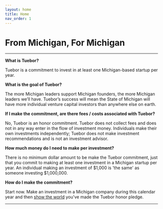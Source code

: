 ```yaml
---
layout: home
title: Home
nav_order: 1
---
```


# From Michigan, For Michigan
---




**What is Tuebor?**

Tuebor is a commitment to invest in at least one Michigan-based startup per year. 

**What is the goal of Tuebor?**

The more Michigan leaders support Michigan founders, the more Michigan leaders we’ll have. Tuebor’s success will mean the State of Michigan will have more individual venture capital investors than anywhere else on earth.

**If I make the commitment, are there fees / costs associated with Tuebor?**

No, Tuebor is an honor commitment. Tuebor does not collect fees and does not in any way enter in the flow of investment money. Individuals make their own investments independently; Tuebor does not make investment recommendations and is not an investment advisor.

**How much money do I need to make per investment?**

There is no minimum dollar amount to be make the Tuebor commitment, just that you commit to making at least one investment in a Michigan startup per year. An individual making an investment of $1,000 is 'the same' as someone investing $1,000,000. 

**How do I make the commitment?**

Start now. Make an investment in a Michigan company during this calendar year and then [show the world](link) you've made the Tuebor honor pledge. 

----

[^1]: [It can take up to 10 minutes for changes to your site to publish after you push the changes to GitHub](https://docs.github.com/en/pages/setting-up-a-github-pages-site-with-jekyll/creating-a-github-pages-site-with-jekyll#creating-your-site).

[Just the Docs]: https://just-the-docs.github.io/just-the-docs/
[GitHub Pages]: https://docs.github.com/en/pages
[README]: https://github.com/just-the-docs/just-the-docs-template/blob/main/README.md
[Jekyll]: https://jekyllrb.com
[GitHub Pages / Actions workflow]: https://github.blog/changelog/2022-07-27-github-pages-custom-github-actions-workflows-beta/
[use this template]: https://github.com/just-the-docs/just-the-docs-template/generate
